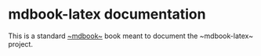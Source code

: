 # mdbook-latex documentation

This is a standard [~mdbook~](https://github.com/rust-lang/mdBook) book meant to document the ~mdbook-latex~ project.


